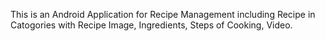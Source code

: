 This is an Android Application for Recipe Management including Recipe in Catogories with Recipe Image, Ingredients, Steps of Cooking, Video.
